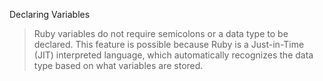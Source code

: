 Declaring Variables
> Ruby variables do not require semicolons or a data type to be declared. 
> This feature is possible because Ruby is a Just-in-Time (JIT) interpreted language, 
> which automatically recognizes the data type based on what variables are stored.

